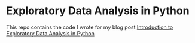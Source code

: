# Exploratory Data Analysis in Python

This repo contains the code I wrote for my blog post [Introduction to Exploratory Data Analysis in Python](http://blog.adnansiddiqi.me/introduction-to-exploratory-data-analysis-in-python/?utm_source=github_repo_eda&utm_medium=github&utm_campaign=c_github_repo_eda)
